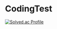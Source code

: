 # CodingTest
[![Solved.ac Profile](http://mazassumnida.wtf/api/v2/generate_badge?boj=h59168)](https://solved.ac/h59168/)
